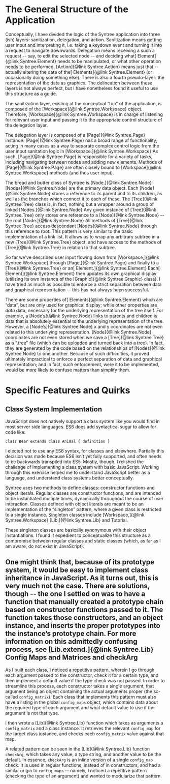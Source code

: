 The General Structure of the Application
========================================
Conceptually, I have divided the logic of the Syntree application into three (ish) layers: sanitization, delegation, and action. Sanitization means getting user input and interpreting it, i.e. taking a keydown event and turning it into a request to navigate downwards. Delegation means receiving a such a request -- say, to edit the selected node -- and deciding what[ Element]{@link Syntree.Element} needs to be manipulated, or what other operation needs to be performed. [Action]{@link Syntree.Action} means just that -- actually altering the data of the[ Elements]{@link Syntree.Element} (or occasionally doing something else). There is also a fourth pseudo-layer: the representation of the data as graphics. The delineation between these layers is not always perfect, but I have nonetheless found it useful to use this structure as a guide.

The sanitization layer, existing at the conceptual “top” of the application, is composed of the [Workspace]{@link Syntree.Workspace} object. Therefore, [Workspace]{@link Syntree.Workspace} is in charge of listening for relevant user input and passing it to the appropriate control structure of the delegation layer.

The delegation layer is composed of a [Page]{@link Syntree.Page} instance. [Page]{@link Syntree.Page} has a broad range of functionality, acting in many cases as a way to separate complex control logic from the user input sanitation logic in [Workspace.]{@link Syntree.Workspace} As such, [Page]{@link Syntree.Page} is responsible for a variety of tasks, including navigating between nodes and adding new elements. Methods of [Page]{@link Syntree.Page} are often closely bound to [Workspace]{@link Syntree.Workspace} methods (and thus user input).

The bread and butter class of Syntree is [Node.]{@link Syntree.Node} [Nodes]{@link Syntree.Node} are the primary data object. Each [Node]{@link Syntree.Node} stores a reference to its parent and to its children, as well as the branches which connect it to each of these. The [Tree]{@link Syntree.Tree} class is, in fact, nothing but a wrapper around a group of linked [Nodes.]{@link Syntree.Node} Any given instance of [Tree]{@link Syntree.Tree} only stores one reference to a [Node]{@link Syntree.Node} -- the root [Node.]{@link Syntree.Node} All methods of [Tree]{@link Syntree.Tree} access descendant [Nodes]{@link Syntree.Node} through this reference to root. This pattern is very similar to the basic implementation of a link list. It allows us to wrap any arbitrary subtree in a new [Tree]{@link Syntree.Tree} object, and have access to the methods of [Tree]{@link Syntree.Tree} in relation to that subtree.

So far we’ve described user input flowing down from [Workspace,]{@link Syntree.Workspace} through [Page,]{@link Syntree.Page} and finally to a [Tree]{@link Syntree.Tree} or an[ Element.]{@link Syntree.Element} Each[ Element]{@link Syntree.Element} then updates its own graphical display (utilizing its own instance of the [Graphic]{@link Syntree.Graphic} class). I have tried as much as possible to enforce a strict separation between data and graphical representation -- this has not always been successful.

There are some properties of[ Elements]{@link Syntree.Element} which are “data”, but are only used for graphical display; while other properties are _data_ data, necessary for the underlying representation of the tree itself. For example, a [Node’s]{@link Syntree.Node} links to parents and children is data that is absolutely essential to the underlying representation of the tree. However, a [Node’s]{@link Syntree.Node} x and y coordinates are not even related to this underlying representation. [Node]{@link Syntree.Node} coordinates are not even stored when we save a [Tree]{@link Syntree.Tree} as a “.tree” file (which can be uploaded and turned back into a tree). In fact, they are generated by the code based on the relationships of [Nodes]{@link Syntree.Node} to one another. Because of such difficulties, it proved ultimately impractical to enforce a perfect separation of data and graphical representation; and in fact, such enforcement, were it to be implemented, would be more likely to confuse matters than simplify them.

Specific Features and Quirks
============================

Class System Implementation
---------------------------
JavaScript does not natively support a class system like you would find in most server side languages. ES6 does add syntactical sugar to allow for code like:

```
class Bear extends class Animal { definition }
```

I elected not to use any ES6 syntax, for classes and elsewhere. Partially this decision was made because ES6 isn’t yet fully supported, and often needs to be backwards transpiled into ES5. Mostly, though, I relished the challenge of implementing a class system with basic JavaScript. Working through this exercise helped me to understand JavaScript better as a language, and understand class systems better conceptually.

Syntree uses two methods to define classes: constructor functions and object literals. Regular classes are constructor functions, and are intended to be instantiated multiple times, dynamically throughout the course of user interaction. Classes defined with object literals are meant to be an implementation of the “singleton” pattern, where a given class is restricted to a single instance. Singleton classes include [Workspace,]{@link Syntree.Workspace} [Lib,]{@link Syntree.Lib} and Tutorial.

These singleton classes are basically synonymous with their object instantiations. I found it expedient to conceptualize this structure as a compromise between regular classes and static classes (which, as far as I am aware, do not exist in JavaScript).

One might think that, because of its prototype system, it would be easy to implement class inheritance in JavaScript. As it turns out, this is very much not the case. There are solutions, though -- the one I settled on was to have a function that manually created a prototype chain based on constructor functions passed to it. The function takes those constructors, and an object instance, and inserts the proper prototypes into the instance’s prototype chain. For more information on this admittedly confusing process, see [Lib.extend.]{@link Syntree.Lib} 
Config Maps and Matrices and checkArg
-------------------------------------

As I built each class, I noticed a repetitive pattern, wherein I go through each argument passed to the constructor, check it for a certain type, and then implement a default value if the type check was not passed. In order to streamline this process, each constructor takes a single argument, that argument being an object containing the actual arguments proper (the so-called `config_matrix`). Each class that implements this pattern must also have a listing in the global `config_maps` object, which contains data about the required type of each argument and what default value to use if the argument is not that type.

I then wrote a [Lib]{@link Syntree.Lib} function which takes as arguments a `config_matrix` and a class instance. It retrieves the relevant `config_map` for the target class instance, and checks each `config_matrix` value against that map.

A related pattern can be seen in the [Lib]{@link Syntree.Lib} function `checkArg`, which takes any value, a type string, and another value to be the default. In essence, `checkArg` is an inline version of a single `config_map` check. It is used in regular functions, instead of in constructors, and had a similar origin to `config_maps` -- namely, I noticed a repetitive pattern (checking the type of an argument) and wanted to modularize that pattern.